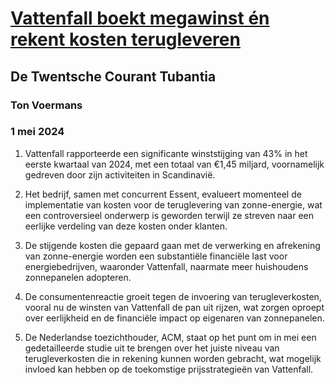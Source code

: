 # [Vattenfall boekt megawinst én rekent kosten terugleveren](https://advance.lexis.com/api/document?collection=news&id=urn:contentItem:6BXM-H3K1-DYRY-X20M-00000-00&context=1519360)
## De Twentsche Courant Tubantia
### Ton Voermans
### 1 mei 2024

1. Vattenfall rapporteerde een significante winststijging van 43% in het eerste kwartaal van 2024, met een totaal van €1,45 miljard, voornamelijk gedreven door zijn activiteiten in Scandinavië.

2. Het bedrijf, samen met concurrent Essent, evalueert momenteel de implementatie van kosten voor de teruglevering van zonne-energie, wat een controversieel onderwerp is geworden terwijl ze streven naar een eerlijke verdeling van deze kosten onder klanten.

3. De stijgende kosten die gepaard gaan met de verwerking en afrekening van zonne-energie worden een substantiële financiële last voor energiebedrijven, waaronder Vattenfall, naarmate meer huishoudens zonnepanelen adopteren.

4. De consumentenreactie groeit tegen de invoering van terugleverkosten, vooral nu de winsten van Vattenfall de pan uit rijzen, wat zorgen oproept over eerlijkheid en de financiële impact op eigenaren van zonnepanelen.

5. De Nederlandse toezichthouder, ACM, staat op het punt om in mei een gedetailleerde studie uit te brengen over het juiste niveau van terugleverkosten die in rekening kunnen worden gebracht, wat mogelijk invloed kan hebben op de toekomstige prijsstrategieën van Vattenfall.